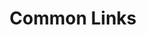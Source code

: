 ---
layout: links
title: Common Links
permalink: /links/
sections:
  resources:
    color: 
      button: c6c8d2
      standard: 1d192c
    filters:
      - title: Government Partners
        filter: government-partners
      - title: Industry Partners 
              (Partnered w/ Spark)
        filter: industry-partners-active
      - title: Industry Partners 
              (Not Partnered)
        filter: industry-partners-inactive  
    categories:
      - name: Government Partners
        filter: government-partners
        links: 
          - title: Tron Software
            filter: government-partners
            link: https://tron.dso.mil/
            description: >
              Go here to view the homepage & portfolio for Tron Software.
          - title: AFWERX
            filter: government-partners
            link: https://www.afwerx.af.mil/
            description: > 
              Go here to see the homepage for AFWERX.
          - title: SBIR
            filter: government-partners
            link: https://www.afwerx.af.mil/sbir.html
            description: > 
              Go here to learn more about the Small Business Innovation Research (SBIR) Program at AFWERX.
          - title: Get a P1 Account
            filter: government-partners
            link: https://tron.dso.mil/p1/#
            description: > 
              Go here for instructions on getting a Platform One SSO account
      - name: Industry Partners
        filter: industry-partners
        links:
          - title: EasyAerial
            filter: industry-partners-active
            link: https://www.easyaerial.com/
            description: >
              Go here to view the homepage of sUAS company easyAerial.
          - title: Klattworks
            filter: industry-partners-active
            link: https://www.klattworks.com/
            description: >
              Go here to view the homepage of augmented reality company Klattworks.
          - title: CareStarter
            filter: industry-partners-active
            link: https://carestarter.co/
            description: >
              Go here to view the homepage of Exceptional Family Member Program (EFMP) partner CareStarter.
          

      # - name: FOUO/CUI Enterprise Collaboration on Platform One
      #   filter: fouo-collab
      #   links:
      #     - title: Mattermost (FOUO)
      #       filter: Mattermost-fouo
      #       link: https://chat.il4.dso.mil/
      #       description: >
      #         FOUO and CUI-approved mattermost chat instance (impact level 4)
      #     - title: Jira (FOUO)
      #       filter: jira-fouo
      #       link: https://jira.il4.dso.mil/
      #       description: > 
      #         FOUO and CUI-approved Jira instance (impact level 4)
      #     - title: Confluence (FOUO)
      #       filter: confluence-fouo
      #       link: https://confluence.il4.dso.mil/
      #       description: > 
      #         FOUO and CUI-approved Confluence instance (impact level 4)
      # - name: Publically Releasable Enterprise Collaboration on Platform One
      #   filter: public-collab
      #   links:
      #     - title: Mattermost
      #       filter: Mattermost-public
      #       link: https://chat.il2.dso.mil/
      #       description: >
      #         Publically releasable Mattermost chat instance (impact level 2)
      #     - title: Jira
      #       filter: jira-public
      #       link: https://jira.il2.dso.mil/
      #       description: > 
      #         Publically releasable Jira instance at (impact level 2)
      #     - title: Confluence
      #       filter: confluence-public
      #       link: https://confluence.il2.dso.mil/
      #       description: > 
      #         Publically releasable Confluence instance at (impact level 2)
---